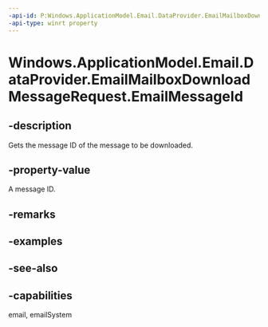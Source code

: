 ```yaml
---
-api-id: P:Windows.ApplicationModel.Email.DataProvider.EmailMailboxDownloadMessageRequest.EmailMessageId
-api-type: winrt property
---
```


<!-- Property syntax
public string EmailMessageId { get; }
-->

# Windows.ApplicationModel.Email.DataProvider.EmailMailboxDownloadMessageRequest.EmailMessageId

## -description
Gets the message ID of the message to be downloaded.

## -property-value
A message ID.

## -remarks

## -examples

## -see-also

## -capabilities
email, emailSystem
